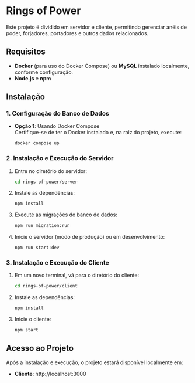 # Rings of Power

Este projeto é dividido em servidor e cliente, permitindo gerenciar anéis de poder, forjadores, portadores e outros dados relacionados.

## Requisitos

- **Docker** (para uso do Docker Compose) ou **MySQL** instalado localmente, conforme configuração.
- **Node.js** e **npm**

## Instalação

### 1. Configuração do Banco de Dados

- **Opção 1**: Usando Docker Compose  
  Certifique-se de ter o Docker instalado e, na raiz do projeto, execute:

  ```bash
  docker compose up

  ```

### 2. Instalação e Execução do Servidor

1. Entre no diretório do servidor:

   ```bash
   cd rings-of-power/server

   ```

2. Instale as dependências:

   ```bash
   npm install

   ```

3. Execute as migrações do banco de dados:
   ```bash
   npm run migration:run
   ```
4. Inicie o servidor (modo de produção) ou em desenvolvimento:
   ```bash
   npm run start:dev
   ```

### 3. Instalação e Execução do Cliente

1.  Em um novo terminal, vá para o diretório do cliente:

    ```bash
    cd rings-of-power/client

    ```

2.  Instale as dependências:

    ```bash
    npm install

    ```

3.  Inicie o cliente:
    ```bash
    npm start
    ```

## Acesso ao Projeto

Após a instalação e execução, o projeto estará disponível localmente em:

- **Cliente**: http://localhost:3000
